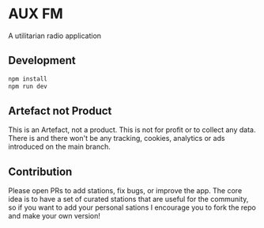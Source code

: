 # AUX FM 

A utilitarian radio application

## Development

```bash
npm install
npm run dev
```

## Artefact not Product

This is an Artefact, not a product. This is not for profit or to collect any data. There is and there won't be any tracking, cookies, analytics or ads introduced on the main branch.

## Contribution

Please open PRs to add stations, fix bugs, or improve the app. The core idea is to have a set of curated stations that are useful for the community, so if you want to add your personal sations I encourage you to fork the repo and make your own version! 
